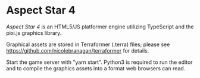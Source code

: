 # Aspect Star 4

*Aspect Star 4* is an HTML5/JS platformer engine utilizing TypeScript and the pixi.js graphics library.

Graphical assets are stored in Terraformer (.terra) files; please see https://github.com/nicolebranagan/terraformer for details.

Start the game server with "yarn start". Python3 is required to run the editor and to compile the graphics assets into a format web browsers can read.
